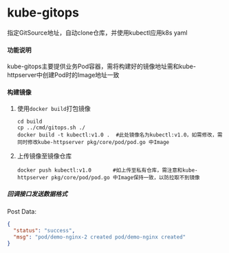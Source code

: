 # kube-gitops

指定GitSource地址，自动clone仓库，并使用kubectl应用k8s yaml



#### 功能说明

kube-gitops主要提供业务Pod容器，需将构建好的镜像地址需和kube-httpserver中创建Pod时的Image地址一致

#### 构建镜像

1. 使用`docker build`打包镜像

   ```shell
   cd build
   cp ../cmd/gitops.sh ./
   docker build -t kubectl:v1.0 .  #此处镜像名为kubectl:v1.0，如需修改，需同时修改kube-httpserver pkg/core/pod/pod.go 中Image
   ```

2. 上传镜像至镜像仓库

   ```shell
   docker push kubectl:v1.0       #如上传至私有仓库，需注意和kube-httpserver pkg/core/pod/pod.go 中Image保持一致，以防拉取不到镜像
   ```



##### 回调接口发送数据格式

Post Data:

```json
{	
  "status": "success",
  "msg": "pod/demo-nginx-2 created pod/demo-nginx created"
}
```

